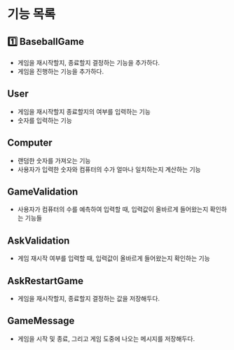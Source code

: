 # 기능 목록

## 1️⃣ BaseballGame

- 게임을 재시작할지, 종료할지 결정하는 기능을 추가하다.
- 게임을 진행하는 기능을 추가하다.

## User

- 게임을 재시작할지 종료할지의 여부를 입력하는 기능
- 숫자를 입력하는 기능

## Computer

- 랜덤한 숫자를 가져오는 기능
- 사용자가 입력한 숫자와 컴퓨터의 수가 얼마나 일치하는지 계산하는 기능

## GameValidation

- 사용자가 컴퓨터의 수를 예측하여 입력할 때, 입력값이 올바르게 들어왔는지 확인하는 기능들

## AskValidation

- 게임 재시작 여부를 입력할 때, 입력값이 올바르게 들어왔는지 확인하는 기능

## AskRestartGame

- 게임을 재시작할지, 종료할지 결정하는 값을 저장해두다.

## GameMessage

- 게임을 시작 및 종료, 그리고 게임 도중에 나오는 메시지를 저장해두다.



